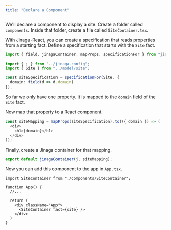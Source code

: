 ```yaml
---
title: "Declare a Component"
---
```


We'll declare a component to display a site.
Create a folder called `components`.
Inside that folder, create a file called `SiteContainer.tsx`.

With Jinaga-React, you can create a specification that reads properties from a starting fact.
Define a specification that starts with the `Site` fact.

```typescript
import { field, jinagaContainer, mapProps, specificationFor } from "jinaga-react";

import { j } from "../jinaga-config";
import { Site } from "../model/site";

const siteSpecification = specificationFor(Site, {
  domain: field(d => d.domain)
});
```

So far we only have one property.
It is mapped to the `domain` field of the `Site` fact.

Now map that property to a React component.

```typescript
const siteMapping = mapProps(siteSpecification).to(({ domain }) => (
  <div>
    <h1>{domain}</h1>
  </div>
));
```

Finally, create a Jinaga container for that mapping.

```typescript
export default jinagaContainer(j, siteMapping);
```

Now you can add this component to the app in `App.tsx`.

```tsx
import SiteContainer from "./components/SiteContainer";

function App() {
  //...

  return (
    <div className="App">
      <SiteContainer fact={site} />
    </div>
  )
}
```
